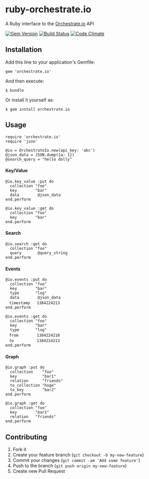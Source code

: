 # ruby-orchestrate.io

A Ruby interface to the [Orchestrate.io](https://orchestrate.io/) API

[![Gem Version](https://badge.fury.io/rb/orchestrate.io.png)](https://rubygems.org/gems/orchestrate.io)
[![Build Status](https://travis-ci.org/azukiwasher/ruby-orchestrate.io.png?branch=master)](https://travis-ci.org/azukiwasher/ruby-orchestrate.io)
[![Code Climate](https://codeclimate.com/repos/529e807189af7e6a3400abff/badges/57dc03031430402a1d74/gpa.png)](https://codeclimate.com/repos/529e807189af7e6a3400abff/feed)

## Installation

Add this line to your application's Gemfile:

```
gem 'orchestrate.io'
```

And then execute:

```
$ bundle
```

Or install it yourself as:

```
$ gem install orchestrate.io
```

## Usage

```
require 'orchestrate.io'
require 'json'

@io = OrchestrateIo.new(api_key: 'abc')
@json_data = JSON.dump({a: 1})
@search_query = "hello dolly"
```

#### Key/Value

```
@io.key_value :put do
  collection "foo"
  key        "bar"
  data        @json_data
end.perform

@io.key_value :get do
  collection "foo"
  key        "bar"
end.perform
```

#### Search

```
@io.search :get do
  collection "foo"
  query       @query_string
end.perform
```

#### Events

```
@io.events :put do
  collection "foo"
  key        "bar"
  type       "log"
  data        @json_data
　timestamp   1384224213
end.perform

@io.events :get do
  collection "foo"
  key        "bar"
  type       "log"
　from        1384224210
　to          1384224213
end.perform
```

#### Graph

```
@io.graph :put do
  collection    "foo"
  key           "bar1"
  relation      "friends"
  to_collection "hoge"
  to_key        "bar2"
end.perform

@io.graph :get do
  collection "foo"
  key        "bar1"
  relation   "friends"
end.perform
```

## Contributing

1. Fork it
2. Create your feature branch (`git checkout -b my-new-feature`)
3. Commit your changes (`git commit -am 'Add some feature'`)
4. Push to the branch (`git push origin my-new-feature`)
5. Create new Pull Request
